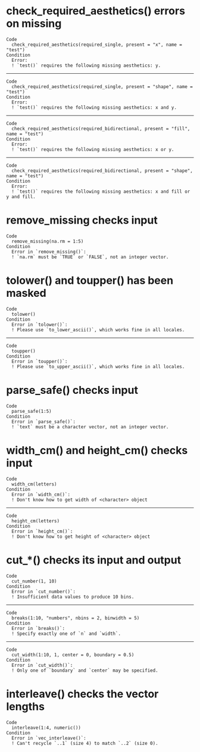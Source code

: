 # check_required_aesthetics() errors on missing

    Code
      check_required_aesthetics(required_single, present = "x", name = "test")
    Condition
      Error:
      ! `test()` requires the following missing aesthetics: y.

---

    Code
      check_required_aesthetics(required_single, present = "shape", name = "test")
    Condition
      Error:
      ! `test()` requires the following missing aesthetics: x and y.

---

    Code
      check_required_aesthetics(required_bidirectional, present = "fill", name = "test")
    Condition
      Error:
      ! `test()` requires the following missing aesthetics: x or y.

---

    Code
      check_required_aesthetics(required_bidirectional, present = "shape", name = "test")
    Condition
      Error:
      ! `test()` requires the following missing aesthetics: x and fill or y and fill.

# remove_missing checks input

    Code
      remove_missing(na.rm = 1:5)
    Condition
      Error in `remove_missing()`:
      ! `na.rm` must be `TRUE` or `FALSE`, not an integer vector.

# tolower() and toupper() has been masked

    Code
      tolower()
    Condition
      Error in `tolower()`:
      ! Please use `to_lower_ascii()`, which works fine in all locales.

---

    Code
      toupper()
    Condition
      Error in `toupper()`:
      ! Please use `to_upper_ascii()`, which works fine in all locales.

# parse_safe() checks input

    Code
      parse_safe(1:5)
    Condition
      Error in `parse_safe()`:
      ! `text` must be a character vector, not an integer vector.

# width_cm() and height_cm() checks input

    Code
      width_cm(letters)
    Condition
      Error in `width_cm()`:
      ! Don't know how to get width of <character> object

---

    Code
      height_cm(letters)
    Condition
      Error in `height_cm()`:
      ! Don't know how to get height of <character> object

# cut_*() checks its input and output

    Code
      cut_number(1, 10)
    Condition
      Error in `cut_number()`:
      ! Insufficient data values to produce 10 bins.

---

    Code
      breaks(1:10, "numbers", nbins = 2, binwidth = 5)
    Condition
      Error in `breaks()`:
      ! Specify exactly one of `n` and `width`.

---

    Code
      cut_width(1:10, 1, center = 0, boundary = 0.5)
    Condition
      Error in `cut_width()`:
      ! Only one of `boundary` and `center` may be specified.

# interleave() checks the vector lengths

    Code
      interleave(1:4, numeric())
    Condition
      Error in `vec_interleave()`:
      ! Can't recycle `..1` (size 4) to match `..2` (size 0).

